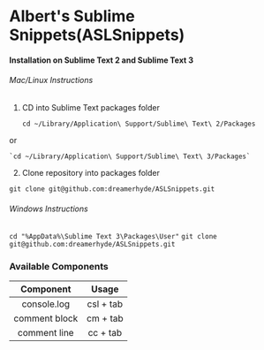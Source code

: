 # Albert's Sublime Snippets(ASLSnippets)

#### Installation on Sublime Text 2 and Sublime Text 3

###### Mac/Linux Instructions

1. CD into Sublime Text packages folder

    `cd ~/Library/Application\ Support/Sublime\ Text\ 2/Packages`

  or

    `cd ~/Library/Application\ Support/Sublime\ Text\ 3/Packages`

2. Clone repository into packages folder

`git clone git@github.com:dreamerhyde/ASLSnippets.git`

###### Windows Instructions

`cd "%AppData%\Sublime Text 3\Packages\User"`
`git clone git@github.com:dreamerhyde/ASLSnippets.git`


### Available Components

Component         | Usage
:---------------:     | :---------------:
console.log          | csl + tab
comment block   | cm + tab
comment line      | cc + tab

